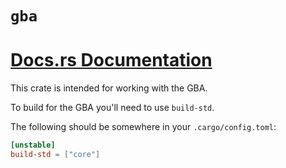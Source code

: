# `gba`

# [Docs.rs Documentation](https://docs.rs/gba)

This crate is intended for working with the GBA.

To build for the GBA you'll need to use `build-std`.

The following should be somewhere in your `.cargo/config.toml`:

```toml
[unstable]
build-std = ["core"]
```
